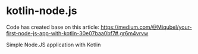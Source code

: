 # kotlin-node.js

Code has created base on this article: https://medium.com/@Miqubel/your-first-node-js-app-with-kotlin-30e07baa0bf7#.gr6m4vrvw


Simple Node.JS application with Kotlin
